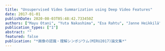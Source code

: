 ```yaml
---
title: "Unsupervised Video Summarization using Deep Video Features"
date: 2017-01-01
publishDate: 2020-08-03T05:48:42.733450Z
authors: ["Mayu Otani", "Yuta Nakashima", "Esa Rahtu", "Janne Heikkilä", "Naokazu Yokoya"]
publication_types: ["1"]
abstract: ""
featured: false
publication: "*画像の認識・理解シンポジウム(MIRU2017)論文集*"
---
```


